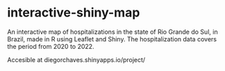 # interactive-shiny-map

An interactive map of hospitalizations in the state of Rio Grande do Sul, in Brazil, made in R using Leaflet and Shiny. The hospitalization data covers the period from 2020 to 2022.

Accesible at diegorchaves.shinyapps.io/project/
